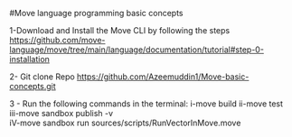 #Move language programming basic concepts

1-Download and Install the Move CLI by following the steps https://github.com/move-language/move/tree/main/language/documentation/tutorial#step-0-installation

2- Git clone Repo https://github.com/Azeemuddin1/Move-basic-concepts.git

3 - Run the following commands in the terminal: 
  i-move build 
  ii-move test 
  iii-move sandbox publish -v  
  iV-move sandbox run sources/scripts/RunVectorInMove.move

